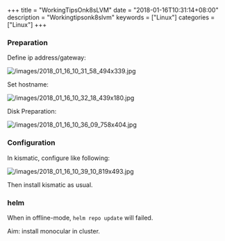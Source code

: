 +++
title = "WorkingTipsOnk8sLVM"
date = "2018-01-16T10:31:14+08:00"
description = "Workingtipsonk8slvm"
keywords = ["Linux"]
categories = ["Linux"]
+++
### Preparation
Define ip address/gateway:    

![/images/2018_01_16_10_31_58_494x339.jpg](/images/2018_01_16_10_31_58_494x339.jpg)

Set hostname: 

![/images/2018_01_16_10_32_18_439x180.jpg](/images/2018_01_16_10_32_18_439x180.jpg)

Disk Preparation:    

![/images/2018_01_16_10_36_09_758x404.jpg](/images/2018_01_16_10_36_09_758x404.jpg)

### Configuration
In kismatic, configure like following:    

![/images/2018_01_16_10_39_10_819x493.jpg](/images/2018_01_16_10_39_10_819x493.jpg)

Then install kismatic as usual.   
### helm
When in offline-mode, `helm repo update` will failed.   

Aim: install monocular in cluster.     
